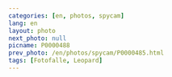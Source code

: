 ```yaml
---
categories: [en, photos, spycam]
lang: en
layout: photo
next_photo: null
picname: P0000488
prev_photo: /en/photos/spycam/P0000485.html
tags: [Fotofalle, Leopard]
---
```

